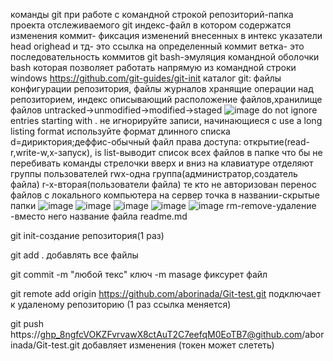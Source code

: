 команды git при работе с командной строкой
репозиторий-папка проекта отслеживаемого git 
индекс-файл в котором содержатся изменения
коммит- фиксация изменений внесенных в интекс
указатели head orighead и тд- это ссылка на определенный коммит
ветка- это последовательность коммитов
git bash-эмуляция командной оболочки bash которая позволяет работать напрямую из командной строки windows
https://github.com/git-guides/git-init
каталог git: файлы конфигурации репозитория, файлы журналов хранящие операции над репозиторием, индекс описывающий расположение файлов,хранилище файлов
untracked->unmodified->modified->staged
![image](https://user-images.githubusercontent.com/97913101/188804315-54a1f6a9-747f-4c89-8948-d8e4684cfeaa.png)
 do not ignore entries starting with .  не игнорируйте записи, начинающиеся с
 use a long listing  format используйте формат длинного списка
 d=дириктория;деффис-обычный файл
 права доступа: открытие(read-r,write-w,x-запуск),
 is list-выводит список всех файлов в папке
 что бы не перебивать команды стрелочки вверх и вниз на клавиатуре
 отделяют группы пользователей rwx-одна группа(администратор,создатель файла) r-x-вторая(пользователи файла) те кто не авторизован
 перенос файлов с локального компьютера на сервер
 точка в названии-скрытые папки
 ![image](https://user-images.githubusercontent.com/97913101/188813888-e6e1dcd7-ac5d-4284-b83d-0b2ccee65230.png)
![image](https://user-images.githubusercontent.com/97913101/188814024-54fff544-3308-40cc-a357-ac592107deac.png)
![image](https://user-images.githubusercontent.com/97913101/188817742-4296ca52-0885-4e8a-bbc9-46f8ab5902ab.png)
![image](https://user-images.githubusercontent.com/97913101/188819394-7cb4efd6-0c73-4759-80ce-d9f1d6ce7ca6.png)
![image](https://user-images.githubusercontent.com/97913101/188820852-e2fc47e8-2b2a-4952-b49c-afebe9d291ce.png)
rm-remove-удаление
<file>-вместо него название файла readme.md
 
git init-создание репозитория(1 раз) 
 
 git add . добавлять все файлы
 
 git commit -m "любой текс" ключ -m masage фиксурет файл
 
 git remote add origin https://github.com/aborinada/Git-test.git подключает к удаленому репозиторию (1 раз ссылка меняется)
 
 git push https://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@github.com/aborinada/Git-test.git добавляет изменения (токен может слететь)
